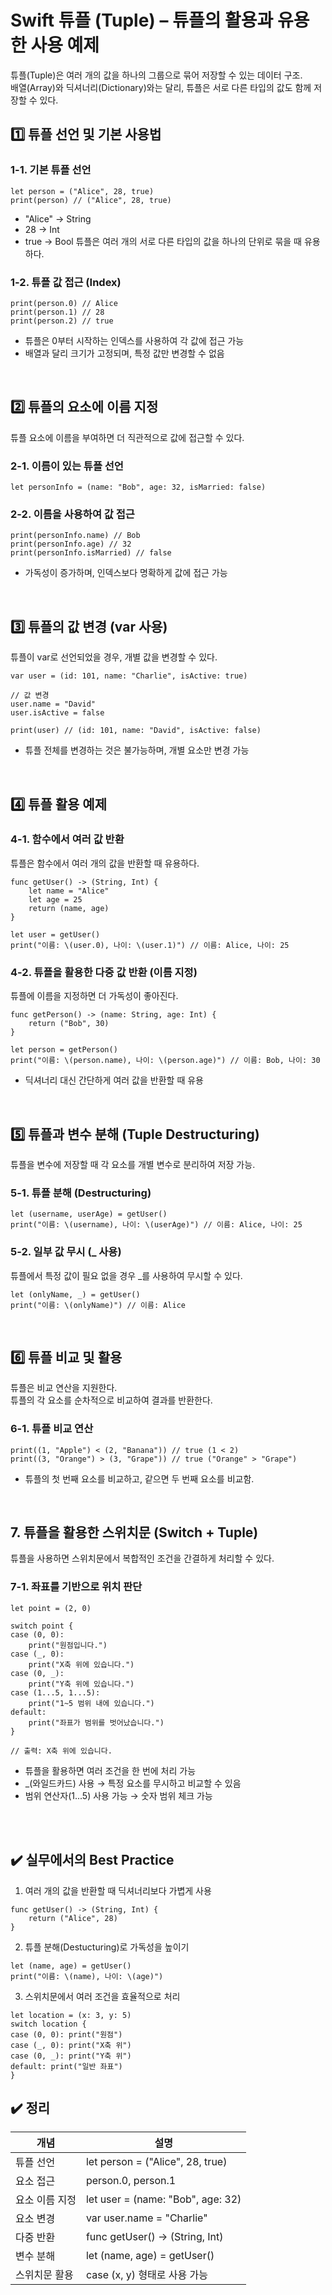 # Swift 튜플 (Tuple) – 튜플의 활용과 유용한 사용 예제
튜플(Tuple)은 여러 개의 값을 하나의 그룹으로 묶어 저장할 수 있는 데이터 구조.  
배열(Array)와 딕셔너리(Dictionary)와는 달리, 튜플은 서로 다른 타입의 값도 함께 저장할 수 있다.

## 1️⃣ 튜플 선언 및 기본 사용법
### 1-1. 기본 튜플 선언
```
let person = ("Alice", 28, true)
print(person) // ("Alice", 28, true)
```
- "Alice" → String
- 28 → Int
- true → Bool
튜플은 여러 개의 서로 다른 타입의 값을 하나의 단위로 묶을 때 유용하다.

### 1-2. 튜플 값 접근 (Index)
```
print(person.0) // Alice
print(person.1) // 28
print(person.2) // true
```
- 튜플은 0부터 시작하는 인덱스를 사용하여 각 값에 접근 가능
- 배열과 달리 크기가 고정되며, 특정 값만 변경할 수 없음

<br>

## 2️⃣ 튜플의 요소에 이름 지정
튜플 요소에 이름을 부여하면 더 직관적으로 값에 접근할 수 있다.

### 2-1. 이름이 있는 튜플 선언
```
let personInfo = (name: "Bob", age: 32, isMarried: false)
```
### 2-2. 이름을 사용하여 값 접근
```
print(personInfo.name) // Bob
print(personInfo.age) // 32
print(personInfo.isMarried) // false
```
- 가독성이 증가하며, 인덱스보다 명확하게 값에 접근 가능

<br>

## 3️⃣ 튜플의 값 변경 (var 사용)
튜플이 var로 선언되었을 경우, 개별 값을 변경할 수 있다.
```
var user = (id: 101, name: "Charlie", isActive: true)

// 값 변경
user.name = "David"
user.isActive = false

print(user) // (id: 101, name: "David", isActive: false)
```
- 튜플 전체를 변경하는 것은 불가능하며, 개별 요소만 변경 가능

<br>

## 4️⃣ 튜플 활용 예제

### 4-1. 함수에서 여러 값 반환
튜플은 함수에서 여러 개의 값을 반환할 때 유용하다.
```
func getUser() -> (String, Int) {
    let name = "Alice"
    let age = 25
    return (name, age)
}

let user = getUser()
print("이름: \(user.0), 나이: \(user.1)") // 이름: Alice, 나이: 25
```
### 4-2. 튜플을 활용한 다중 값 반환 (이름 지정)
튜플에 이름을 지정하면 더 가독성이 좋아진다.
```
func getPerson() -> (name: String, age: Int) {
    return ("Bob", 30)
}

let person = getPerson()
print("이름: \(person.name), 나이: \(person.age)") // 이름: Bob, 나이: 30
```
- 딕셔너리 대신 간단하게 여러 값을 반환할 때 유용

<br>

## 5️⃣ 튜플과 변수 분해 (Tuple Destructuring)
튜플을 변수에 저장할 때 각 요소를 개별 변수로 분리하여 저장 가능.

### 5-1. 튜플 분해 (Destructuring)
```
let (username, userAge) = getUser()
print("이름: \(username), 나이: \(userAge)") // 이름: Alice, 나이: 25
```
### 5-2. 일부 값 무시 (_ 사용)
튜플에서 특정 값이 필요 없을 경우 _를 사용하여 무시할 수 있다.
```
let (onlyName, _) = getUser()
print("이름: \(onlyName)") // 이름: Alice
```

<br>

## 6️⃣ 튜플 비교 및 활용
튜플은 비교 연산을 지원한다.  
튜플의 각 요소를 순차적으로 비교하여 결과를 반환한다.

### 6-1. 튜플 비교 연산
```
print((1, "Apple") < (2, "Banana")) // true (1 < 2)
print((3, "Orange") > (3, "Grape")) // true ("Orange" > "Grape")
```
- 튜플의 첫 번째 요소를 비교하고, 같으면 두 번째 요소를 비교함.

<br>

## 7. 튜플을 활용한 스위치문 (Switch + Tuple)
튜플을 사용하면 스위치문에서 복합적인 조건을 간결하게 처리할 수 있다.

### 7-1. 좌표를 기반으로 위치 판단
```
let point = (2, 0)

switch point {
case (0, 0):
    print("원점입니다.")
case (_, 0):
    print("X축 위에 있습니다.")
case (0, _):
    print("Y축 위에 있습니다.")
case (1...5, 1...5):
    print("1~5 범위 내에 있습니다.")
default:
    print("좌표가 범위를 벗어났습니다.")
}

// 출력: X축 위에 있습니다.
```
- 튜플을 활용하면 여러 조건을 한 번에 처리 가능
- _(와일드카드) 사용 → 특정 요소를 무시하고 비교할 수 있음
- 범위 연산자(1...5) 사용 가능 → 숫자 범위 체크 가능

<br>
<br>

## ✔️ 실무에서의 Best Practice
1.	여러 개의 값을 반환할 때 딕셔너리보다 가볍게 사용
```
func getUser() -> (String, Int) {
    return ("Alice", 28)
}
```
2.	튜플 분해(Destucturing)로 가독성을 높이기
```
let (name, age) = getUser()
print("이름: \(name), 나이: \(age)")
```
3.	스위치문에서 여러 조건을 효율적으로 처리
```
let location = (x: 3, y: 5)
switch location {
case (0, 0): print("원점")
case (_, 0): print("X축 위")
case (0, _): print("Y축 위")
default: print("일반 좌표")
}
```

## ✔️ 정리

|개념|설명|
|-|-|
|튜플 선언|	let person = ("Alice", 28, true)|
|요소 접근|	person.0, person.1|
|요소 이름 지정|	let user = (name: "Bob", age: 32)|
|요소 변경|	var user.name = "Charlie"|
|다중 반환|	func getUser() -> (String, Int)|
|변수 분해|	let (name, age) = getUser()|
|스위치문 활용|	case (x, y) 형태로 사용 가능|
